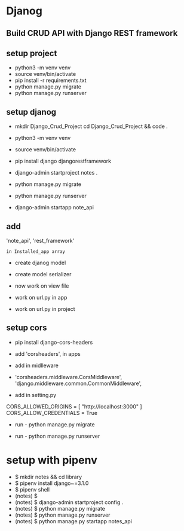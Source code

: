 # Djanog
## Build CRUD API with Django REST framework


## setup project
- python3 -m venv venv
- source venv/bin/activate
- pip install -r requirements.txt
- python manage.py migrate
- python manage.py runserver




## setup djanog

- mkdir Django_Crud_Project
cd Django_Crud_Project && code .

- python3 -m venv venv
- source venv/bin/activate
- pip install django djangorestframework

- django-admin startproject notes .

- python manage.py migrate

- python manage.py runserver
- django-admin startapp note_api


## add 
   'note_api',
    'rest_framework'
    
    in Installed_app array
    
- create djanog model
- create model serializer
- now work on view file

- work on url.py in app


- work on url.py in project 


## setup cors 
- pip install django-cors-headers
- add   'corsheaders', in apps

- add in midlleware 
-  'corsheaders.middleware.CorsMiddleware',
    'django.middleware.common.CommonMiddleware',

- add in setting.py 

 CORS_ALLOWED_ORIGINS = [
    "http://localhost:3000"
]
CORS_ALLOW_CREDENTIALS = True


- run  - python manage.py migrate

- run - python manage.py runserver


# setup with pipenv

- $ mkdir notes && cd library
- $ pipenv install django~=3.1.0
- $ pipenv shell
- (notes) $
- (notes) $ django-admin startproject config .
- (notes) $ python manage.py migrate
- (notes) $ python manage.py runserver
- (notes) $ python manage.py startapp notes_api




